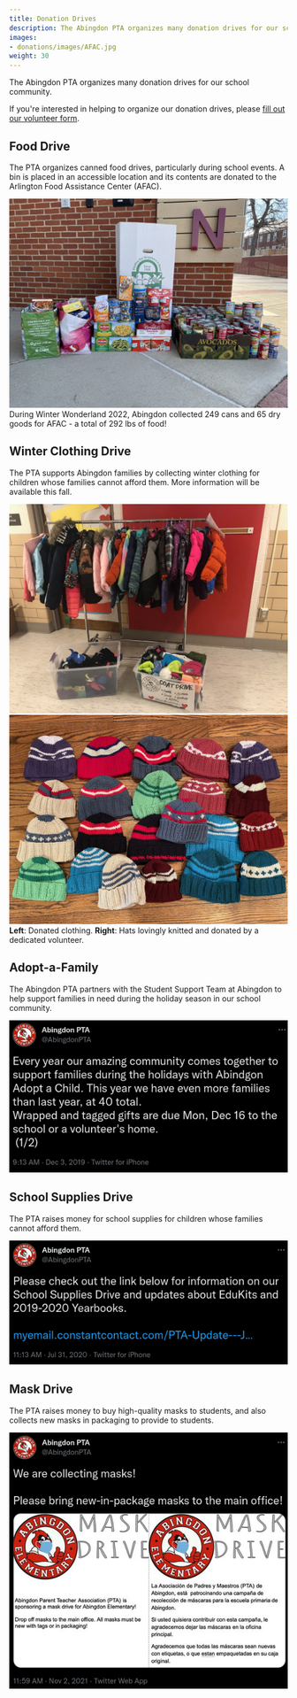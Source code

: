 ```yaml
---
title: Donation Drives
description: The Abingdon PTA organizes many donation drives for our school community.
images:
- donations/images/AFAC.jpg
weight: 30
---
```


The Abingdon PTA organizes many donation drives for our school community.

If you're interested in helping to organize our donation drives, please [fill out our volunteer form](https://docs.google.com/forms/d/e/1FAIpQLSdk4KJFIDuigz-EyhdPuWM_GejjZ5rpx9emd6jHxb2xKPQgGA/viewform?usp=sf_link).

## Food Drive

The PTA organizes canned food drives, particularly during school events. A bin is placed in an accessible location and its contents are donated to the Arlington Food Assistance Center (AFAC).

![](images/AFAC.jpg)  
During Winter Wonderland 2022, Abingdon collected 249 cans and 65 dry goods for AFAC - a total of 292 lbs of food!

## Winter Clothing Drive

The PTA supports Abingdon families by collecting winter clothing for children whose families cannot afford them. More information will be available this fall.

![](images/Donation1.jpg)
![](images/Donation2.jpg)  
**Left**: Donated clothing. **Right**: Hats lovingly knitted and donated by a dedicated volunteer.

## Adopt-a-Family

The Abingdon PTA partners with the Student Support Team at Abingdon to help support families in need during the holiday season in our school community.

![](images/1201867065147248642.webp)

## School Supplies Drive

The PTA raises money for school supplies for children whose families cannot afford them.

![](images/1289217662661214208.webp)

## Mask Drive

The PTA raises money to buy high-quality masks to students, and also collects new masks in packaging to provide to students.

![](images/1455565332261883910.webp)